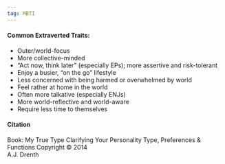 ```yaml
---
tag: MBTI
---
```

#### Common Extraverted Traits:
- Outer/world-focus
- More collective-minded
- “Act now, think later” (especially EPs); more assertive and risk-tolerant 
- Enjoy a busier, “on the go” lifestyle
- Less concerned with being harmed or overwhelmed by world
- Feel rather at home in the world
- Often more talkative (especially ENJs) 
- More world-reflective and world-aware 
- Require less time to themselves

#### Citation
Book: My True Type
Clarifying Your Personality Type, Preferences & Functions
Copyright © 2014  
A.J. Drenth